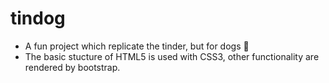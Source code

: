 # tindog
- A fun project which replicate the tinder, but for dogs 🐶
- The basic stucture of HTML5 is used with CSS3, other functionality are rendered by bootstrap.
